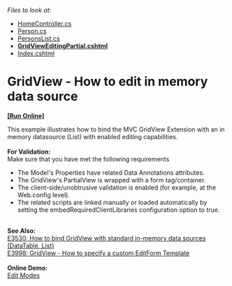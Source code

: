 <!-- default file list -->
*Files to look at*:

* [HomeController.cs](./CS/Sample/Controllers/HomeController.cs)
* [Person.cs](./CS/Sample/Models/Person.cs)
* [PersonsList.cs](./CS/Sample/Models/PersonsList.cs)
* **[GridViewEditingPartial.cshtml](./CS/Sample/Views/Home/GridViewEditingPartial.cshtml)**
* [Index.cshtml](./CS/Sample/Views/Home/Index.cshtml)
<!-- default file list end -->
# GridView - How to edit in memory data source
<!-- run online -->
**[[Run Online]](https://codecentral.devexpress.com/e3983/)**
<!-- run online end -->


<p>This example illustrates how to bind the MVC GridView Extension with an in memory datasource (List<T>) with enabled editing capabilities.<br><br><strong>For Validation:</strong><br>Make sure that you have met the following requirements

* The Model's Properties have related Data Annotations attributes.
* The GridView's PartialView is wrapped with a form tag/container.
* The client-side/unobtrusive validation is enabled (for example, at the Web.config level).
* The related scripts are linked manually or loaded automatically by setting the embedRequiredClientLibraries configuration option to true.<br><br></p>
<p><strong>See Also:</strong><br> <a href="https://www.devexpress.com/Support/Center/p/E3530">E3530: How to bind GridView with standard in-memory data sources (DataTable, List<T>)</a><br> <a href="https://www.devexpress.com/Support/Center/p/E3998">E3998: GridView - How to specify a custom EditForm Template</a><br><br><strong>Online Demo:</strong><br><a href="http://demos.devexpress.com/MVCxGridViewDemos/Editing/EditModes">Edit Modes</a></p>

<br/>


